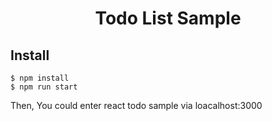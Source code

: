 <h1 align="center">Todo List Sample</h1>

## Install

```shell
$ npm install
$ npm run start
```

Then, You could enter react todo sample via loacalhost:3000
